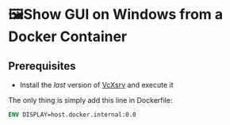 # 🖼️Show GUI on Windows from a Docker Container

## Prerequisites

- Install the *last* version of [VcXsrv](https://sourceforge.net/projects/vcxsrv/) and execute it

The only thing is simply add this line in Dockerfile:

```Dockerfile
ENV DISPLAY=host.docker.internal:0.0
```
